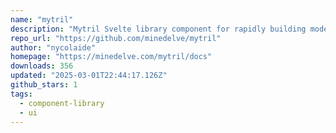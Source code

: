 ```yaml
---
name: "mytril"
description: "Mytril Svelte library component for rapidly building modern websites based on Svelte and Sveltekit"
repo_url: "https://github.com/minedelve/mytril"
author: "nycolaide"
homepage: "https://minedelve.com/mytril/docs"
downloads: 356
updated: "2025-03-01T22:44:17.126Z"
github_stars: 1
tags: 
  - component-library
  - ui
---
```

